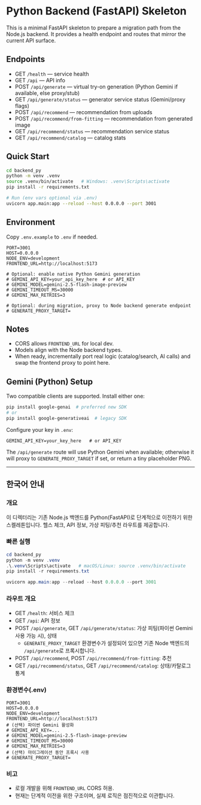 # Python Backend (FastAPI) Skeleton

This is a minimal FastAPI skeleton to prepare a migration path from the Node.js backend. It provides a health endpoint and routes that mirror the current API surface.

## Endpoints

- GET `/health` — service health
- GET `/api` — API info
- POST `/api/generate` — virtual try-on generation (Python Gemini if available, else proxy/stub)
- GET `/api/generate/status` — generator service status (Gemini/proxy flags)
- POST `/api/recommend` — recommendation from uploads
- POST `/api/recommend/from-fitting` — recommendation from generated image
- GET `/api/recommend/status` — recommendation service status
- GET `/api/recommend/catalog` — catalog stats

## Quick Start

```bash
cd backend_py
python -m venv .venv
source .venv/bin/activate   # Windows: .venv\Scripts\activate
pip install -r requirements.txt

# Run (env vars optional via .env)
uvicorn app.main:app --reload --host 0.0.0.0 --port 3001
```

## Environment

Copy `.env.example` to `.env` if needed.

```env
PORT=3001
HOST=0.0.0.0
NODE_ENV=development
FRONTEND_URL=http://localhost:5173

# Optional: enable native Python Gemini generation
# GEMINI_API_KEY=your_api_key_here  # or API_KEY
# GEMINI_MODEL=gemini-2.5-flash-image-preview
# GEMINI_TIMEOUT_MS=30000
# GEMINI_MAX_RETRIES=3

# Optional: during migration, proxy to Node backend generate endpoint
# GENERATE_PROXY_TARGET=
```

## Notes

- CORS allows `FRONTEND_URL` for local dev.
- Models align with the Node backend types.
- When ready, incrementally port real logic (catalog/search, AI calls) and swap the frontend proxy to point here.

## Gemini (Python) Setup

Two compatible clients are supported. Install either one:

```bash
pip install google-genai  # preferred new SDK
# or
pip install google-generativeai  # legacy SDK
```

Configure your key in `.env`:

```
GEMINI_API_KEY=your_key_here   # or API_KEY
```

The `/api/generate` route will use Python Gemini when available; otherwise it will proxy to `GENERATE_PROXY_TARGET` if set, or return a tiny placeholder PNG.

---

## 한국어 안내

### 개요
이 디렉터리는 기존 Node.js 백엔드를 Python(FastAPI)로 단계적으로 이전하기 위한 스켈레톤입니다. 헬스 체크, API 정보, 가상 피팅/추천 라우트를 제공합니다.

### 빠른 실행
```powershell
cd backend_py
python -m venv .venv
.\.venv\Scripts\activate   # macOS/Linux: source .venv/bin/activate
pip install -r requirements.txt

uvicorn app.main:app --reload --host 0.0.0.0 --port 3001
```

### 라우트 개요
- GET `/health`: 서비스 체크
- GET `/api`: API 정보
- POST `/api/generate`, GET `/api/generate/status`: 가상 피팅(파이썬 Gemini 사용 가능 시), 상태
  - `GENERATE_PROXY_TARGET` 환경변수가 설정되어 있으면 기존 Node 백엔드의 `/api/generate`로 프록시합니다.
- POST `/api/recommend`, POST `/api/recommend/from-fitting`: 추천
- GET `/api/recommend/status`, GET `/api/recommend/catalog`: 상태/카탈로그 통계

### 환경변수(.env)
```
PORT=3001
HOST=0.0.0.0
NODE_ENV=development
FRONTEND_URL=http://localhost:5173
# (선택) 파이썬 Gemini 활성화
# GEMINI_API_KEY=...
# GEMINI_MODEL=gemini-2.5-flash-image-preview
# GEMINI_TIMEOUT_MS=30000
# GEMINI_MAX_RETRIES=3
# (선택) 마이그레이션 동안 프록시 사용
# GENERATE_PROXY_TARGET=
```

### 비고
- 로컬 개발을 위해 `FRONTEND_URL` CORS 허용.
- 현재는 단계적 이전을 위한 구조이며, 실제 로직은 점진적으로 이관합니다.
